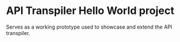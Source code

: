 # API Transpiler Hello World project
Serves as a working prototype used to showcase and extend the API transpiler.
